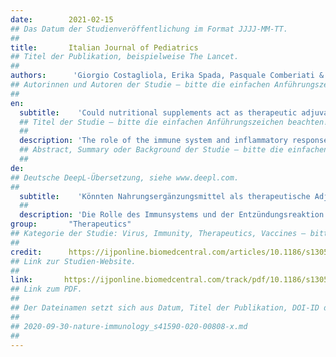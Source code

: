```yaml
---
date:        2021-02-15
## Das Datum der Studienveröffentlichung im Format JJJJ-MM-TT.
##
title:       Italian Journal of Pediatrics
## Titel der Publikation, beispielweise The Lancet.
##
authors:      'Giorgio Costagliola, Erika Spada, Pasquale Comberiati & Diego G Peroni'
## Autorinnen und Autoren der Studie – bitte die einfachen Anführungszeichen beachten!
##
en:
  subtitle:    'Could nutritional supplements act as therapeutic adjuvants in COVID-19?'
  ## Titel der Studie – bitte die einfachen Anführungszeichen beachten!
  ##
  description: 'The role of the immune system and inflammatory response in the pathogenesis of the severe manifestations of coronavirus disease 2019 (COVID-19) is well known. Currently, different therapies active on the immune system are used for the management of COVID-19. The involvement of the immune system also opens the opportunity for the use of nutritional supplements with antimicrobial and immunomodulatory activity. Nutritional supplements with antimicrobial and immunomodulatory activity are promising therapeutic adjuvants for the treatment of COVID-19, and also for the prevention of viral spreading. In particular, the role of vitamin D, probiotics, lactoferrin, and zinc is of significant clinical interest, although there are only a few data on their use in COVID-19 patients. Their molecular actions, together with the results of studies performed on other respiratory infections, strongly suggest their potential utility in COVID-19. This article discusses the main properties of these nutritional supplements and their potential applicability in the prevention and treatment of COVID-19. The supplementation with vitamin D, probiotics, lactoferrin and zinc could have a role both in preventing SARS-CoV-2 infection and in mitigating the clinical course in infected patients, contributing in the prevention of immune-mediated organ damage.'
  ## Abstract, Summary oder Background der Studie – bitte die einfachen Anführungszeichen beachten!
  ##
de: 
## Deutsche DeepL-Übersetzung, siehe www.deepl.com.
##
  subtitle:    'Könnten Nahrungsergänzungsmittel als therapeutische Adjuvantien bei COVID-19 wirken?'
  ##
  description: 'Die Rolle des Immunsystems und der Entzündungsreaktion in der Pathogenese der schweren Manifestationen der Coronavirus-Krankheit 2019 (COVID-19) ist gut bekannt. Derzeit werden verschiedene Therapien, die auf das Immunsystem einwirken, für die Behandlung von COVID-19 eingesetzt. Die Beteiligung des Immunsystems eröffnet auch die Möglichkeit der Verwendung von Nahrungsergänzungsmitteln mit antimikrobieller und immunmodulatorischer Wirkung. Nahrungsergänzungsmittel mit antimikrobieller und immunmodulatorischer Wirkung sind vielversprechende therapeutische Hilfsmittel für die Behandlung von COVID-19 und auch für die Prävention der Virusausbreitung. Insbesondere die Rolle von Vitamin D, Probiotika, Lactoferrin und Zink ist von großem klinischen Interesse, obwohl es nur wenige Daten über ihre Verwendung bei COVID-19-Patienten gibt. Ihre molekularen Wirkungen sowie die Ergebnisse von Studien, die bei anderen Atemwegsinfektionen durchgeführt wurden, deuten stark auf ihren potenziellen Nutzen bei COVID-19 hin. In diesem Artikel werden die wichtigsten Eigenschaften dieser Nahrungsergänzungsmittel und ihre potenzielle Anwendbarkeit bei der Prävention und Behandlung von COVID-19 erörtert. Die Supplementierung mit Vitamin D, Probiotika, Lactoferrin und Zink könnte sowohl bei der Vorbeugung einer SARS-CoV-2-Infektion als auch bei der Milderung des klinischen Verlaufs bei infizierten Patienten eine Rolle spielen und dazu beitragen, immunvermittelte Organschäden zu verhindern.'
group:       "Therapeutics"
## Kategorie der Studie: Virus, Immunity, Therapeutics, Vaccines – bitte die Anführungszeichen beachten!
##
credit:      https://ijponline.biomedcentral.com/articles/10.1186/s13052-021-00990-0
## Link zur Studien-Website.
##
link:       https://ijponline.biomedcentral.com/track/pdf/10.1186/s13052-021-00990-0.pdf
## Link zum PDF.
##
## Der Dateinamen setzt sich aus Datum, Titel der Publikation, DOI-ID der Studie (nach dem letzten Slash) und der Dateiendung zusammen. Bitte den Unterstrich vor der DOI-ID beachten!
##
## 2020-09-30-nature-immunology_s41590-020-00808-x.md
##
---
```

<object data="{{ page.link }}" style='height:calc(100vh - 400px); width: 100%' type='application/pdf'></object>